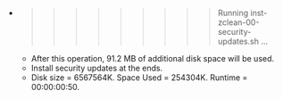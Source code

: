* >>>>>>>>> Running inst-zclean-00-security-updates.sh ...
  * After this operation, 91.2 MB of additional disk space will be used.
  * Install security updates at the ends.
  * Disk size = 6567564K. Space Used = 254304K. Runtime = 00:00:00:50.
